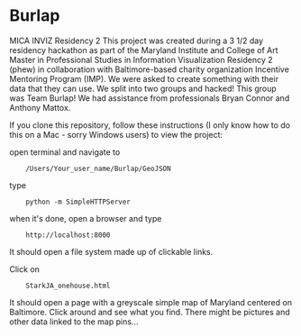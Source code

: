 Burlap
======

MICA INVIZ Residency 2
This project was created during a 3 1/2 day residency hackathon as part of the Maryland
Institute and College of Art Master in Professional Studies in Information Visualization
Residency 2 (phew) in collaboration with Baltimore-based charity organization Incentive Mentoring
Program (IMP). We were asked to create something with their data that they can use. We split 
into two groups and hacked! This group was Team Burlap! We had assistance from 
professionals Bryan Connor and Anthony Mattox. 



If you clone this repository, follow these instructions (I only know how to do this
on a Mac - sorry Windows users) to view the project:

open terminal and navigate to 

		/Users/Your_user_name/Burlap/GeoJSON

type 

		python -m SimpleHTTPServer



when it's done, open a browser and type

		http://localhost:8000
		

It should open a file system made up of clickable links. 

Click on

		StarkJA_onehouse.html

It should open a page with a greyscale simple map of Maryland centered on Baltimore. Click
around and see what you find. There might be pictures and other data linked to the 
map pins...

